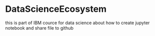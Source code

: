 # DataScienceEcosystem
this is part of IBM cource for data science about how to create jupyter notebook and share file to github
